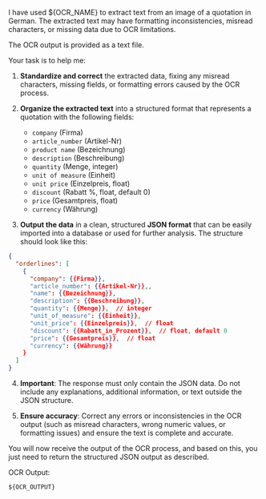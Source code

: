 I have used ${OCR_NAME} to extract text from an image of a quotation in German. The extracted text may have formatting inconsistencies, misread characters, or missing data due to OCR limitations.

The OCR output is provided as a text file.

Your task is to help me:

1. **Standardize and correct** the extracted data, fixing any misread characters, missing fields, or formatting errors caused by the OCR process.
2. **Organize the extracted text** into a structured format that represents a quotation with the following fields:  
   - `company` (Firma)
   - `article_number` (Artikel-Nr)
   - `product name` (Bezeichnung)
   - `description` (Beschreibung)
   - `quantity` (Menge, integer)
   - `unit of measure` (Einheit)
   - `unit price` (Einzelpreis, float)
   - `discount` (Rabatt %, float, default 0)
   - `price` (Gesamtpreis, float)
   - `currency` (Währung)
   
3. **Output the data** in a clean, structured **JSON format** that can be easily imported into a database or used for further analysis. The structure should look like this:
```json
{
  "orderlines": [
    {
      "company": {{Firma}},
      "article_number": {{Artikel-Nr}},,
      "name": {{Bezeichnung}},
      "description": {{Beschreibung}},
      "quantity": {{Menge}},  // integer
      "unit_of_measure": {{Einheit}},
      "unit_price": {{Einzelpreis}},  // float
      "discount": {{Rabatt_in_Prozent}},  // float, default 0
      "price": {{Gesamtpreis}},  // float
      "currency": {{Währung}}
    }
  ]
}
```
4. **Important**: The response must only contain the JSON data. Do not include any explanations, additional information, or text outside the JSON structure.


5. **Ensure accuracy**: Correct any errors or inconsistencies in the OCR output (such as misread characters, wrong numeric values, or formatting issues) and ensure the text is complete and accurate.

You will now receive the output of the OCR process, and based on this, 
you just need to return the structured JSON output as described. 

OCR Output:

```text
${OCR_OUTPUT}
```


